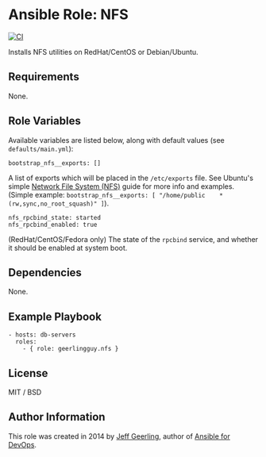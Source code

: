 # Ansible Role: NFS

[![CI](https://github.com/geerlingguy/ansible-role-nfs/workflows/CI/badge.svg?event=push)](https://github.com/geerlingguy/ansible-role-nfs/actions?query=workflow%3ACI)

Installs NFS utilities on RedHat/CentOS or Debian/Ubuntu.

## Requirements

None.

## Role Variables

Available variables are listed below, along with default values (see `defaults/main.yml`):

    bootstrap_nfs__exports: []

A list of exports which will be placed in the `/etc/exports` file. See Ubuntu's simple [Network File System (NFS)](https://ubuntu.com/server/docs/service-nfs) guide for more info and examples. (Simple example: `bootstrap_nfs__exports: [ "/home/public    *(rw,sync,no_root_squash)" ]`).

    nfs_rpcbind_state: started
    nfs_rpcbind_enabled: true

(RedHat/CentOS/Fedora only) The state of the `rpcbind` service, and whether it should be enabled at system boot.

## Dependencies

None.

## Example Playbook

    - hosts: db-servers
      roles:
        - { role: geerlingguy.nfs }

## License

MIT / BSD

## Author Information

This role was created in 2014 by [Jeff Geerling](https://www.jeffgeerling.com/), author of [Ansible for DevOps](https://www.ansiblefordevops.com/).
